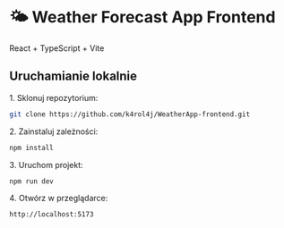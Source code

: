 # 🌤️ Weather Forecast App Frontend
React + TypeScript + Vite

## Uruchamianie lokalnie

1️. Sklonuj repozytorium:
```bash
git clone https://github.com/k4rol4j/WeatherApp-frontend.git
```
2️. Zainstaluj zależności:
```bash
npm install
```

3️. Uruchom projekt:
```bash
npm run dev
```

4️. Otwórz w przeglądarce:
```bash
http://localhost:5173
```
